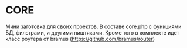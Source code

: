 # CORE

Мини заготовка для своих проектов. В составе core.php с функциями БД, фильтрами, и другими ништяками. Кроме того в комплекте идет класс роутера от bramus (https://github.com/bramus/router)